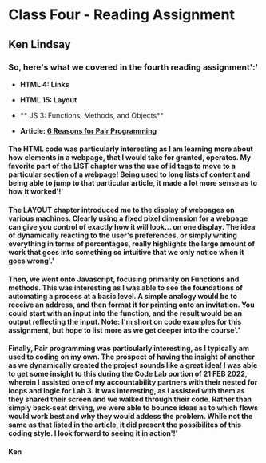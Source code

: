 # Class Four - Reading Assignment

## Ken Lindsay

### So, here's what we covered in the fourth reading assignment':'

- **HTML  4: Links**
- **HTML 15: Layout**

- **  JS  3: Functions, Methods, and Objects**
- **Article: [6 Reasons for Pair Programming](https://www.codefellows.org/blog/6-reasons-for-pair-programming/)**

#### The HTML code was particularly interesting as I am learning more about how elements in a webpage, that I would take for granted, operates. My favorite part of the LIST chapter was the use of id tags to move to a particular section of a webpage! Being used to long lists of content and being able to jump to that particular article, it made a lot more sense as to how it worked'!'

#### The LAYOUT chapter introduced me to the display of webpages on various machines. Clearly using a fixed pixel dimension for a webpage can give you control of exactly how it will look... on one display. The idea of dynamically reacting to the user's preferences, or simply writing everything in terms of percentages, really highlights the large amount of work that goes into something so intuitive that we only notice when it goes wrong'.'

#### Then, we went onto Javascript, focusing primarily on Functions and methods. This was interesting as I was able to see the foundations of automating a process at a basic level. A simple analogy would be to receive an address, and then format it for printing onto an invitation. You could start with an input into the function, and the result would be an output reflecting the input. Note: I'm short on code examples for this assignment, but hope to list more as we get deeper into the course'.'

#### Finally, Pair programming was particularly interesting, as I typically am used to coding on my own. The prospect of having the insight of another as we dynamically created the project sounds like a great idea! I was able to get some insight to  this during the Code Lab portion of 21 FEB 2022, wherein I assisted one of my accountability partners with their nested for loops and logic for Lab 3. It was interesting, as I assisted with them as they shared their screen and we walked through their code. Rather than simply back-seat driving, we were able to bounce ideas as to which flows would work best and why they would addess the problem. While not the same as that listed in the article, it did present the possibilites of this coding style. I look forward to seeing it in action'!'

#### Ken

